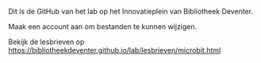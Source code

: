 Dit is de GitHub van het lab op het Innovatieplein van Bibliotheek Deventer.

Maak een account aan om bestanden te kunnen wijzigen.

Bekijk de lesbrieven op https://bibliotheekdeventer.github.io/lab/lesbrieven/microbit.html
